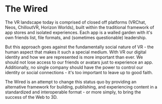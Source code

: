 # The Wired

The VR landscape today is comprised of closed off platforms (VRChat, Neos, ChilloutVR, Horizon Worlds),
built within the traditional framework of app stores and isolated experiences.
Each app is a walled garden with it's own friends list, file formats, and (sometimes questionable) leadership.

But this approach goes against the fundamentally social nature of VR - the human aspect that makes it such a special medium.
With VR our digital identity and how we are represented is more important than ever.
We should not lose access to our friends or avatars just to experience an app.
Additionally, no single company should have the power to control our identity or social connections - it's too important to
leave up to good faith.

The Wired is an attempt to change this status quo by providing an alternative framework for building, publishing,
and experiencing content in a standardized and interoperable format - or more simply, to bring the success of the Web to 3D.
